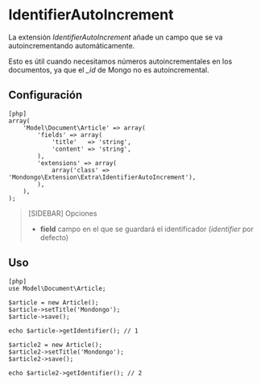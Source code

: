 IdentifierAutoIncrement
=======================

La extensión _IdentifierAutoIncrement_ añade un campo que se va autoincrementando
automáticamente.

Esto es útil cuando necesitamos números autoincrementales en los documentos, ya
que el *_id* de Mongo no es autoincremental.

Configuración
-------------

    [php]
    array(
        'Model\Document\Article' => array(
            'fields' => array(
                'title'   => 'string',
                'content' => 'string',
            ),
            'extensions' => array(
                array('class' => 'Mondongo\Extension\Extra\IdentifierAutoIncrement'),
            ),
        ),
    );

>[SIDEBAR]
>Opciones
>
>  * **field** campo en el que se guardará el identificador (_identifier_ por defecto)

Uso
---

    [php]
    use Model\Document\Article;

    $article = new Article();
    $article->setTitle('Mondongo');
    $article->save();

    echo $article->getIdentifier(); // 1

    $article2 = new Article();
    $article2->setTitle('Mondongo');
    $article2->save();

    echo $article2->getIdentifier(); // 2
